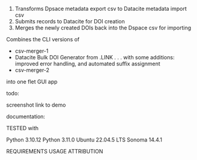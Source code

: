 
1. Transforms Dpsace metadata export csv to Datacite metadata import csv
2. Submits records to Datacite for DOI creation
3. Merges the newly created DOIs back into the Dspace csv for importing


Combines the CLI versions of 

- csv-merger-1
- Datacite Bulk DOI Generator from .LINK . . . with some additions: improved error handling, and automated suffix assignment
- csv-merger-2 

into one flet GUI app


todo: 


screenshot
link to demo

documentation: 


TESTED with

Python 3.10.12
Python 3.11.0
Ubuntu 22.04.5 LTS
Sonoma 14.4.1


REQUIREMENTS
USAGE
ATTRIBUTION
